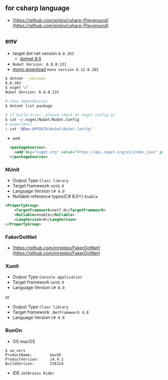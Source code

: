 ## for csharp language

- [https://github.com/sinlov/csharp-Playground](https://github.com/sinlov/csharp-Playground)

## env

- target dot net version `8.0.203` 
  - [dotnet 8.0](https://dotnet.microsoft.com/download/dotnet/8.0)
- `NuGet Version: 6.8.0.131`
- [mono download](https://www.mono-project.com/download/stable/) `mono version 6.12.0.182`

```bash
$ dotnet --version
8.0.203
$ nuget \?
NuGet Version: 6.8.0.131

# show dependencies
$ dotnet list package

# if build error, please check at nuget config at
$ cat ~/.nuget/NuGet/NuGet.Config
# powershell
> cat "$Env:APPDATA\NuGet\NuGet.Config"
```

- xml

```xml
  <packageSources>
    <add key="nuget.org" value="https://api.nuget.org/v3/index.json" protocolVersion="3" />
  </packageSources>
```

### NUnit

- Output Type `Class library`
- Target framework `net8.0`
- Language Version `C# 8.0`
- Nullable reference types(C# 8.0+) `Enable`

```xml
<PropertyGroup>
    <TargetFramework>net7.0</TargetFramework>
    <Nullable>enable</Nullable>
    <LangVersion>8</LangVersion>
</PropertyGroup>
```

### FakerDotNet

- [https://github.com/mrstebo/FakerDotNet](https://github.com/mrstebo/FakerDotNet)

### Xunit

- Output Type `Console application`
- Target framework `net8.0`
- Language Version `C# 8.0`

or

- Output Type `Class library`
- Target framework `.NetFramework 4.8`
- Language Version `C# 8.0`

### RunOn

- OS macOS

```
$ sw_vers
ProductName:		macOS
ProductVersion:		14.4.1
BuildVersion:		23E224
```

- IDE `JetBrains Rider`